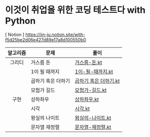 # 이것이 취업을 위한 코딩 테스트다 with Python
[ Notion ] https://jin-ju.notion.site/with-f5d25be2d06e427d89e17a8d100550b0

| 알고리즘 | 문제 | 풀이 |
|:---:| ------- | --- |
| 그리디 | 거스름 돈 | [거스름-돈.kt](https://github.com/dev-baik/Algorithm-coding-test/blob/master/src/main/kotlin/Greedy/%EA%B1%B0%EC%8A%A4%EB%A6%84%20%EB%8F%88.kt) |
|  | 1이 될 때까지 | [1이-될-때까지.kt](https://github.com/dev-baik/Algorithm-coding-test/blob/master/src/main/kotlin/Greedy/1%EC%9D%B4%20%EB%90%A0%20%EB%95%8C%EA%B9%8C%EC%A7%80.kt) |
|  | 곱하기 혹은 더하기 | [곱하기 혹은 더하기.kt](https://github.com/dev-baik/Algorithm-coding-test/blob/master/src/main/kotlin/Greedy/%EA%B3%B1%ED%95%98%EA%B8%B0%20%ED%98%B9%EC%9D%80%20%EB%8D%94%ED%95%98%EA%B8%B0.kt) |
|  | 모험가 길드 | [모험가-길드.kt](https://github.com/dev-baik/Algorithm-coding-test/blob/master/src/main/kotlin/Greedy/%EB%AA%A8%ED%97%98%EA%B0%80%20%EA%B8%B8%EB%93%9C.kt) |
| 구현 | 상하좌우 | [상하좌우.kt](https://github.com/dev-baik/Algorithm-coding-test/blob/master/src/main/kotlin/Implementation/%EC%83%81%ED%95%98%EC%A2%8C%EC%9A%B0.kt) |
|  | 시각 | [시각.kt](https://github.com/dev-baik/Algorithm-coding-test/blob/master/src/main/kotlin/Implementation/%EC%8B%9C%EA%B0%81.kt) |
|  | 왕실의 나이트 | [왕실의-나이트.kt](https://github.com/dev-baik/Algorithm-coding-test/blob/master/src/main/kotlin/Implementation/%EC%99%95%EC%8B%A4%EC%9D%98%20%EB%82%98%EC%9D%B4%ED%8A%B8.kt) |
|  | 문자열 재정렬 | [문자열-재정렬.kt](https://github.com/dev-baik/Algorithm-coding-test/blob/master/src/main/kotlin/Implementation/%EB%AC%B8%EC%9E%90%EC%97%B4%20%EC%9E%AC%EC%A0%95%EB%A0%AC.kt) |
